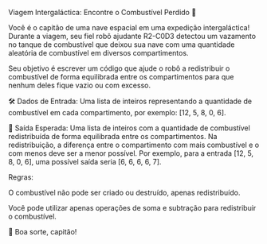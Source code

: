 Viagem Intergaláctica: Encontre o Combustível Perdido 🚀


Você é o capitão de uma nave espacial em uma expedição intergaláctica! Durante a viagem, seu fiel robô ajudante R2-C0D3 detectou um vazamento no tanque de combustível que deixou sua nave com uma quantidade aleatória de combustível em diversos compartimentos.

Seu objetivo é escrever um código que ajude o robô a redistribuir o combustível de forma equilibrada entre os compartimentos para que nenhum deles fique vazio ou com excesso.

🛠️ Dados de Entrada:
Uma lista de inteiros representando a quantidade de combustível em cada compartimento, por exemplo: [12, 5, 8, 0, 6].

🚀 Saída Esperada:
Uma lista de inteiros com a quantidade de combustível redistribuída de forma equilibrada entre os compartimentos. Na redistribuição, a diferença entre o compartimento com mais combustível e o com menos deve ser a menor possível. Por exemplo, para a entrada [12, 5, 8, 0, 6], uma possível saída seria [6, 6, 6, 6, 7].

Regras:

O combustível não pode ser criado ou destruído, apenas redistribuído.

Você pode utilizar apenas operações de soma e subtração para redistribuir o combustível.

🌌 Boa sorte, capitão!
